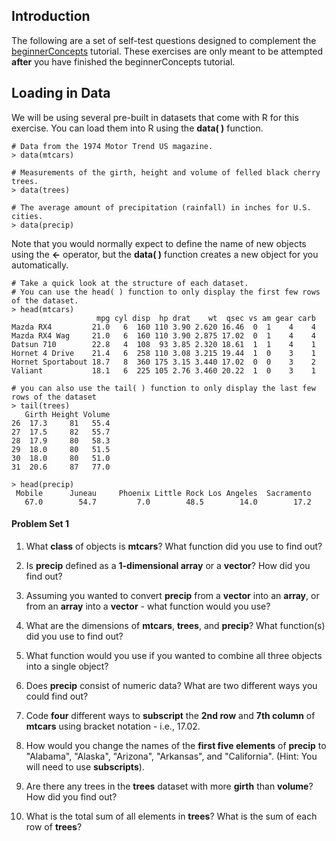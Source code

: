 ## Introduction

The following are a set of self-test questions designed to complement the [beginnerConcepts](https://github.com/aazaff/startLearn.R/blob/master/beginnerConcepts.md) tutorial. These exercises are only meant to be attempted **after** you have finished the beginnerConcepts tutorial.

## Loading in Data

We will be using several pre-built in datasets that come with R for this exercise. You can load them into R using the **data( )** function.

````
# Data from the 1974 Motor Trend US magazine. 
> data(mtcars)

# Measurements of the girth, height and volume of felled black cherry trees.
> data(trees)
  
# The average amount of precipitation (rainfall) in inches for U.S. cities.
> data(precip)
````
  
Note that you would normally expect to define the name of new objects using the **<-** operator, but the **data( )** function creates a new object for you automatically.

````
# Take a quick look at the structure of each dataset.
# You can use the head( ) function to only display the first few rows of the dataset.
> head(mtcars)
                   mpg cyl disp  hp drat    wt  qsec vs am gear carb
Mazda RX4         21.0   6  160 110 3.90 2.620 16.46  0  1    4    4
Mazda RX4 Wag     21.0   6  160 110 3.90 2.875 17.02  0  1    4    4
Datsun 710        22.8   4  108  93 3.85 2.320 18.61  1  1    4    1
Hornet 4 Drive    21.4   6  258 110 3.08 3.215 19.44  1  0    3    1
Hornet Sportabout 18.7   8  360 175 3.15 3.440 17.02  0  0    3    2
Valiant           18.1   6  225 105 2.76 3.460 20.22  1  0    3    1

# you can also use the tail( ) function to only display the last few rows of the dataset
> tail(trees)
   Girth Height Volume
26  17.3     81   55.4
27  17.5     82   55.7
28  17.9     80   58.3
29  18.0     80   51.5
30  18.0     80   51.0
31  20.6     87   77.0

> head(precip)
 Mobile      Juneau     Phoenix Little Rock Los Angeles  Sacramento 
   67.0        54.7         7.0        48.5        14.0        17.2 
````

#### Problem Set 1
1. What **class** of objects is **mtcars**? What function did you use to find out?

2. Is **precip** defined as a **1-dimensional array** or a **vector**? How did you find out?

3. Assuming you wanted to convert **precip** from a **vector** into an **array**, or from an **array** into a **vector** - what function would you use?

4. What are the dimensions of **mtcars**, **trees**, and **precip**? What function(s) did you use to find out?

5. What function would you use if you wanted to combine all three objects into a single object?

6. Does **precip** consist of numeric data? What are two different ways you could find out?

7. Code **four** different ways to **subscript** the **2nd row** and **7th column** of **mtcars** using bracket notation - i.e., 17.02.

8. How would you change the names of the **first five elements** of **precip** to "Alabama", "Alaska", "Arizona", "Arkansas", and "California". (Hint: You will need to use **subscripts**).

9. Are there any trees in the **trees** dataset with more **girth** than **volume**? How did you find out?

10. What is the total sum of all elements in **trees**? What is the sum of each row of **trees**?
